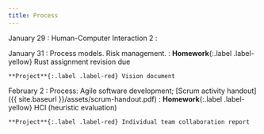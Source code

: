 ```yaml
---
title: Process
---
```


January 29
: Human-Computer Interaction 2
  : 

January 31
: Process models. Risk management.
  : **Homework**{:.label .label-yellow} Rust assignment revision due    
    
    **Project**{:.label .label-red} Vision document

February 2
: Process: Agile software development; [Scrum activity handout]({{ site.baseurl }}/assets/scrum-handout.pdf)
  : **Homework**{:.label .label-yellow} HCI (heuristic evaluation)

    **Project**{:.label .label-red} Individual team collaboration report



